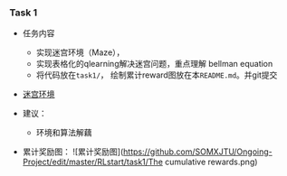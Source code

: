 ### Task 1

- 任务内容
  - 实现迷宫环境（Maze），
  - 实现表格化的qlearning解决迷宫问题，重点理解 bellman equation
  - 将代码放在`task1/`， 绘制累计reward图放在本`README.md`。并git提交

- [迷宫环境](https://github.com/MorvanZhou/Reinforcement-learning-with-tensorflow/tree/master/contents/2_Q_Learning_maze)

- 建议：
  - 环境和算法解藕
  
- 累计奖励图：
![累计奖励图](https://github.com/SOMXJTU/Ongoing-Project/edit/master/RLstart/task1/The cumulative rewards.png)
